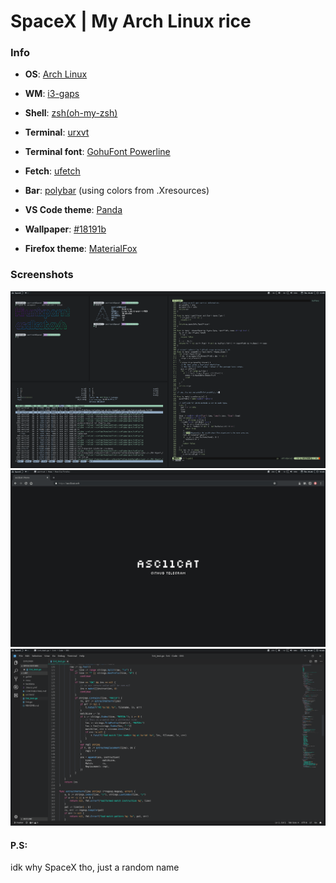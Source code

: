 # SpaceX | My Arch Linux rice

### Info
* **OS**: [Arch Linux](https://www.archlinux.org/)

* **WM**: [i3-gaps](https://github.com/Airblader/i3)

* **Shell**: [zsh(oh-my-zsh)](https://github.com/robbyrussell/oh-my-zsh)

* **Terminal**: [urxvt](https://wiki.archlinux.org/index.php/Rxvt-unicode)

* **Terminal font**: [GohuFont Powerline](https://github.com/limadm/gohufont-powerline)

* **Fetch**: [ufetch](https://github.com/jschx/ufetch)

* **Bar**: [polybar](https://github.com/jaagr/polybar) (using colors from .Xresources)

* **VS Code theme**: [Panda](https://marketplace.visualstudio.com/items?itemName=tinkertrain.theme-panda)

* **Wallpaper**: [#18191b](https://www.color-hex.com/color/18191b)

* **Firefox theme**: [MaterialFox](https://github.com/muckSponge/MaterialFox)

### Screenshots

![workspace](https://github.com/asc11cat/dots/blob/master/spacex/screenshots/main.png)
![firefox](https://github.com/asc11cat/dots/blob/master/spacex/screenshots/firefox.png)
![vscode](https://github.com/asc11cat/dots/blob/master/spacex/screenshots/vscode.png)

#### P.S:
idk why SpaceX tho, just a random name

